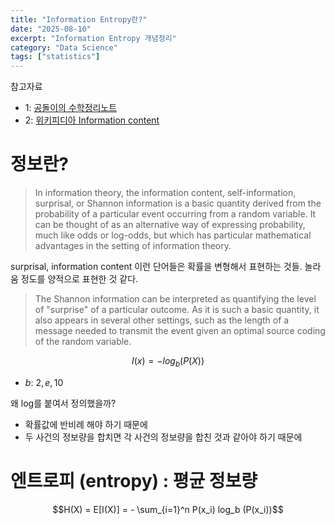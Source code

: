 ```yaml
---
title: "Information Entropy란?"
date: "2025-08-10"
excerpt: "Information Entropy 개념정리"
category: "Data Science"
tags: ["statistics"]
---
```


참고자료
- 1: [공돌이의 수학정리노트](https://angeloyeo.github.io/2020/10/26/information_entropy.html)
- 2: [위키피디아 Information content](https://en.wikipedia.org/wiki/Information_content)

# 정보란?

> In information theory, the information content, self-information, surprisal, or Shannon information is a basic quantity derived from the probability of a particular event occurring from a random variable. 
> It can be thought of as an alternative way of expressing probability, much like odds or log-odds, but which has particular mathematical advantages in the setting of information theory.

surprisal, information content 이런 단어들은 확률을 변형해서 표현하는 것들.
놀라움 정도를 양적으로 표현한 것 같다.

> The Shannon information can be interpreted as quantifying the level of "surprise" of a particular outcome. 
> As it is such a basic quantity, it also appears in several other settings, such as the length of a message needed to transmit the event given an optimal source coding of the random variable.

$$I(x) = -log_b(P(X))$$

- $b$: $2, e, 10$

왜 log를 붙여서 정의했을까?
- 확률값에 반비례 해야 하기 때문에
- 두 사건의 정보량을 합치면 각 사건의 정보량을 합친 것과 같아야 하기 때문에

# 엔트로피 (entropy) : 평균 정보량

$$H(X) = E[I(X)] = - \sum_{i=1}^n P(x_i) log_b (P(x_i))$$

